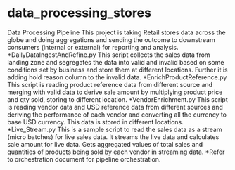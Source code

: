 # data_processing_stores
Data Processing Pipeline
This project is taking Retail stores data across the globe and doing aggregations and sending the outcome to downstream consumers (internal or external) for reporting and analysis.
*DailyDataIngestAndRefine.py
This script collects the sales data from landing zone and segregates the data into valid and invalid based on some conditions set by business and store them at different locations. Further it is adding hold reason column to the invalid data.
*EnrichProductReference.py
This script is reading product reference data from different source and merging with valid data to derive sale amount by multiplying product price and qty sold, storing to different location.
*VendorEnrichment.py
This script is reading vendor data and USD reference data from different sources and deriving the performance of each vendor and converting all the currency to base USD currency. This data is stored in different locations.
*Live_Stream.py
This is a sample script to read the sales data as a stream (micro batches) for live sales data. It streams the live data and calculates sale amount for live data. Gets aggregated values of total sales and quantities of products being sold by each vendor in streaming data.
*Refer to orchestration document for pipeline orchestration.
